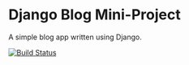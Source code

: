 # Django Blog Mini-Project

A simple blog app written using Django.

[![Build Status](https://travis-ci.org/charlotteskinner90/django_blog.svg?branch=master)](https://travis-ci.org/charlotteskinner90/django_blog)